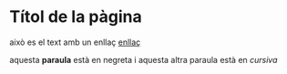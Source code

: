 # Títol de la pàgina

això es el text amb un enllaç [enllaç](http://example.cat)

aquesta **paraula** està en negreta i aquesta altra paraula està en *cursiva*
